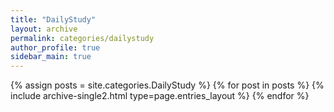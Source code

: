 ```yaml
---
title: "DailyStudy"
layout: archive
permalink: categories/dailystudy
author_profile: true
sidebar_main: true
---
```


{% assign posts = site.categories.DailyStudy %}
{% for post in posts %} {% include archive-single2.html type=page.entries_layout %} {% endfor %}